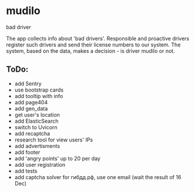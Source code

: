 # mudilo
bad driver

The app collects info about 'bad drivers'. Responsible and proactive drivers register such drivers and send their license numbers to our system. The system, based on the data, makes a decision - is driver mudilo or not. 

## ToDo:
- add Sentry
- use bootstrap cards
- add tooltip with info
- add page404
- add gen_data
- get user's location
- add ElasticSearch
- switch to Uvicorn
- add recaptcha
- research tool for view users' IPs
- add advertisments
- add footer
- add 'angry points' up to 20 per day
- add user registration
- add tests
- add captcha solver for гибдд.рф, use one email (wait the result of 16 Dec)
